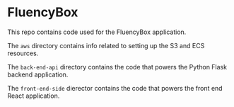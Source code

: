 # FluencyBox

This repo contains code used for the FluencyBox application.

The `aws` directory contains info related to setting up the S3 and ECS resources.

The `back-end-api` directory contains the code that powers the Python Flask backend application.

The `front-end-side` dierector contains the code that powers the front end React application.
